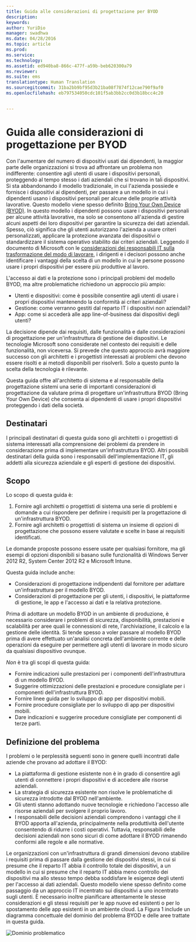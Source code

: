 ```yaml
---
title: Guida alle considerazioni di progettazione per BYOD
description: 
keywords: 
author: YuriDio
manager: swadhwa
ms.date: 04/28/2016
ms.topic: article
ms.prod: 
ms.service: 
ms.technology: 
ms.assetid: ed940ba8-866c-477f-a59b-beb620300a79
ms.reviewer: 
ms.suite: ems
translationtype: Human Translation
ms.sourcegitcommit: 31ba2bb9bf95d3b21ba08f7874f12cae790f9af0
ms.openlocfilehash: eb797534050cdc101f5ab3bb2cc0d3b18bcc4c20


---
```


# Guida alle considerazioni di progettazione per BYOD

Con l'aumentare del numero di dispositivi usati dai dipendenti, la maggior parte delle organizzazioni si trova ad affrontare un problema non indifferente: consentire agli utenti di usare i dispositivi personali, proteggendo al tempo stesso i dati aziendali che si trovano in tali dispositivi. Si sta abbandonando il modello tradizionale, in cui l'azienda possiede e fornisce i dispositivi ai dipendenti, per passare a un modello in cui i dipendenti usano i dispositivi personali per alcune delle proprie attività lavorative. Questo modello viene spesso definito [Bring Your Own Device (BYOD)](https://technet.microsoft.com/library/dn645493.aspx). In questo modello i dipendenti possono usare i dispositivi personali per alcune attività lavorative, ma solo se consentono all'azienda di gestire alcuni aspetti dei loro dispositivi per garantire la sicurezza dei dati aziendali. Spesso, ciò significa che gli utenti autorizzano l'azienda a usare criteri personalizzati, applicare la protezione avanzata dei dispositivi o standardizzare il sistema operativo stabilito dai criteri aziendali. Leggendo il documento di Microsoft con le [considerazioni dei responsabili IT sulla trasformazione del modo di lavorare](http://download.microsoft.com/download/5/3/A/53A96632-02E3-416C-B209-D8725AA80AFE/CIO%20Considerations%20for%20Workstyle%20Transformation2.pdf), i dirigenti e i decisori possono anche identificare i vantaggi della scelta di un modello in cui le persone possono usare i propri dispositivi per essere più produttive al lavoro.

L'accesso ai dati e la protezione sono i principali problemi del modello BYOD, ma altre problematiche richiedono un approccio più ampio:

- Utenti e dispositivi: come è possibile consentire agli utenti di usare i propri dispositivi mantenendo la conformità ai criteri aziendali?
- Gestione: come verranno gestiti dal reparto IT i dispositivi non aziendali?
- App: come si accederà alle app line-of-business dai dispositivi degli utenti?

La decisione dipende dai requisiti, dalle funzionalità e dalle considerazioni di progettazione per un'infrastruttura di gestione dei dispositivi. Le tecnologie Microsoft sono considerate nel contesto dei requisiti e delle funzionalità, non viceversa. Si prevede che questo approccio avrà maggiore successo con gli architetti e i progettisti interessati ai problemi che devono essere risolti e ai metodi disponibili per risolverli. Solo a questo punto la scelta della tecnologia è rilevante.

Questa guida offre all'architetto di sistema e al responsabile della progettazione sistemi una serie di importanti considerazioni di progettazione da valutare prima di progettare un'infrastruttura BYOD (Bring Your Own Device) che consenta ai dipendenti di usare i propri dispositivi proteggendo i dati della società.

## Destinatari

I principali destinatari di questa guida sono gli architetti o i progettisti di sistema interessati alla comprensione dei problemi da prendere in considerazione prima di implementare un'infrastruttura BYOD. Altri possibili destinatari della guida sono i responsabili dell'implementazione IT, gli addetti alla sicurezza aziendale e gli esperti di gestione dei dispositivi.</para>
    
## Scopo
  
Lo scopo di questa guida è:

1. Fornire agli architetti o progettisti di sistema una serie di problemi e domande a cui rispondere per definire i requisiti per la progettazione di un'infrastruttura BYOD.
2. Fornire agli architetti o progettisti di sistema un insieme di opzioni di progettazione che possono essere valutate e scelte in base ai requisiti identificati. 

Le domande proposte possono essere usate per qualsiasi fornitore, ma gli esempi di opzioni disponibili si basano sulle funzionalità di Windows Server 2012 R2, System Center 2012 R2 e Microsoft Intune.

Questa guida include anche:

- Considerazioni di progettazione indipendenti dal fornitore per adattare un'infrastruttura per il modello BYOD. 
- Considerazioni di progettazione per gli utenti, i dispositivi, le piattaforme di gestione, le app e l'accesso ai dati e la relativa protezione.

Prima di adottare un modello BYOD in un ambiente di produzione, è necessario considerare i problemi di sicurezza, disponibilità, prestazioni e scalabilità per aree quali le connessioni di rete, l'archiviazione, il calcolo e la gestione delle identità. Si tende spesso a voler passare al modello BYOD prima di avere effettuato un'analisi concreta dell'ambiente corrente e delle operazioni da eseguire per permettere agli utenti di lavorare in modo sicuro da qualsiasi dispositivo ovunque.

*Non* è tra gli scopi di questa guida:

- Fornire indicazioni sulle prestazioni per i componenti dell'infrastruttura di un modello BYOD. 
- Suggerire ottimizzazioni delle prestazioni e procedure consigliate per i componenti dell'infrastruttura BYOD.
- Fornire linee guida per lo sviluppo di app per dispositivi mobili.
- Fornire procedure consigliate per lo sviluppo di app per dispositivi mobili.
- Dare indicazioni e suggerire procedure consigliate per componenti di terze parti.

## Definizione del problema

I problemi o le perplessità seguenti sono in genere quelli incontrati dalle aziende che provano ad adottare il BYOD:

- La piattaforma di gestione esistente non è in grado di consentire agli utenti di connettere i propri dispositivi e di accedere alle risorse aziendali.
- La strategia di sicurezza esistente non risolve le problematiche di sicurezza introdotte dal BYOD nell'ambiente.
- Gli utenti stanno adottando nuove tecnologie e richiedono l'accesso alle risorse aziendali per svolgere il proprio lavoro.
- I responsabili delle decisioni aziendali comprendono i vantaggi che il BYOD apporta all'azienda, principalmente nella produttività dell'utente consentendo di ridurre i costi operativi. Tuttavia, responsabili delle decisioni aziendali non sono sicuri di come adottare il BYOD rimanendo conformi alle regole e alle normative.

Le organizzazioni con un'infrastruttura di grandi dimensioni devono stabilire i requisiti prima di passare dalla gestione dei dispositivi stessi, in cui si presume che il reparto IT abbia il controllo totale dei dispositivi, a un modello in cui si presume che il reparto IT abbia meno controllo dei dispositivi ma allo stesso tempo debba soddisfare le esigenze degli utenti per l'accesso ai dati aziendali. Questo modello viene spesso definito come passaggio da un approccio IT incentrato sui dispositivi a uno incentrato sugli utenti. È necessario inoltre pianificare attentamente le stesse considerazioni e gli stessi requisiti per le app nuove ed esistenti o per lo spostamento delle app esistenti in un ambiente cloud. La Figura 1 include un diagramma concettuale del dominio del problema BYOD e delle aree trattate in questa guida.

![Dominio problematico](./media/BYOD_Figure1.png)




<!--HONumber=Jun16_HO4-->


